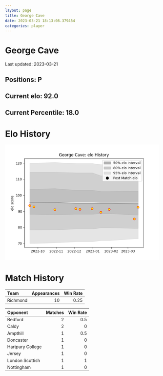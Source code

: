 ```yaml
---  
layout: page  
title: George Cave  
date: 2023-03-21 18:13:08.379454  
categories: player  
---
```

# George Cave


Last updated: 2023-03-21
## Positions: P

## Current elo: 92.0

## Current Percentile: 18.0

# Elo History


![elo history](history_GeorgeCave.png)
# Match History


| Team     |   Appearances |   Win Rate |
|:---------|--------------:|-----------:|
| Richmond |            10 |       0.25 |

| Opponent         |   Matches |   Win Rate |
|:-----------------|----------:|-----------:|
| Bedford          |         2 |        0.5 |
| Caldy            |         2 |        0   |
| Ampthill         |         1 |        0.5 |
| Doncaster        |         1 |        0   |
| Hartpury College |         1 |        0   |
| Jersey           |         1 |        0   |
| London Scottish  |         1 |        1   |
| Nottingham       |         1 |        0   |